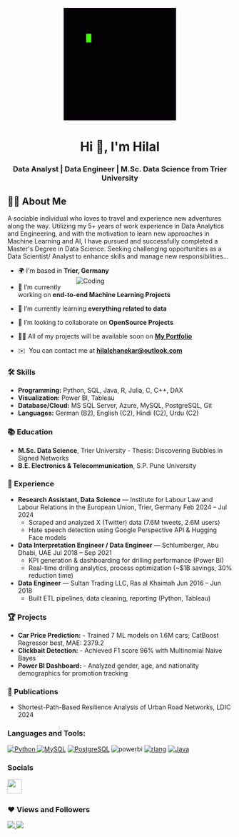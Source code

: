 <p align="center">
<a href="#"><img width="50%" height="50%" alt = "gif" src="https://github.com/hilal-chanekar/hilal-chanekar/blob/main/Coding.gif" height="175px"/>
</a>
</p>
<h1 align="center">Hi 👋, I'm Hilal</h1>


<!--<img src="https://user-images.githubusercontent.com/18350557/176309783-0785949b-9127-417c-8b55-ab5a4333674e.gif"/><h1 align="center">Hi, I'm Hilal </h1> -->
<h3 align="center">Data Analyst | Data Engineer | M.Sc. Data Science from Trier University</h3>

## 🙋‍♂️ About Me

A sociable individual who loves to travel and experience new adventures along the way. Utilizing my 5+ years of work experience in Data Analytics and Engineering, and with the motivation to learn new approaches in Machine Learning and AI, I have pursued and successfully completed a Master's Degree in Data Science. Seeking challenging opportunities as a Data Scientist/ Analyst to enhance skills and manage new responsibilities...

- 🌍 I'm based in **Trier, Germany**
  <img align="right" alt="Coding" width="350" src="https://cdn.dribbble.com/users/1162077/screenshots/3848914/programmer.gif">
- 🔭 I’m currently working on **end-to-end Machine Learning Projects**

- 🌱 I’m currently learning **everything related to data**

- 👯 I’m looking to collaborate on **OpenSource Projects**

- 👨‍💻 All of my projects will be available soon on  **[My Portfolio](https://github.com/hilal-chanekar)**
  
- ✉️  You can contact me at **hilalchanekar@outlook.com**

### 🛠️ Skills

- **Programming:** Python, SQL, Java, R, Julia, C, C++, DAX  
- **Visualization:** Power BI, Tableau  
- **Database/Cloud:** MS SQL Server, Azure, MySQL, PostgreSQL, Git
- **Languages:** German (B2), English (C2), Hindi (C2), Urdu (C2)


### 📚 Education

- **M.Sc. Data Science**, Trier University - Thesis: Discovering Bubbles in Signed Networks  
- **B.E. Electronics & Telecommunication**, S.P. Pune University


### 💼 Experience

- **Research Assistant, Data Science** — Institute for Labour Law and Labour Relations in the European Union, Trier, Germany
   Feb 2024 – Jul 2024  
  - Scraped and analyzed X (Twitter) data (7.6M tweets, 2.6M users)  
  - Hate speech detection using Google Perspective API & Hugging Face models  
- ⁠**Data Interpretation Engineer / Data Engineer** — Schlumberger, Abu Dhabi, UAE
   Jul 2018 – Sep 2021  
  - KPI generation & dashboarding for drilling performance (Power BI)  
  - Real-time drilling analytics, process optimization (~$1B savings, 30% reduction time)  
- **Data Engineer** — Sultan Trading LLC, Ras al Khaimah
   Jun 2016 – Jun 2018  
  - Built ETL pipelines, data cleaning, reporting (Python, Tableau)


### 🏆 Projects

- ⁠**Car Price Prediction:** - Trained 7 ML models on 1.6M cars; CatBoost Regressor best, MAE: 2379.2  
- **Clickbait Detection:** - Achieved F1 score 96% with Multinomial Naive Bayes  
- **Power BI Dashboard:** - Analyzed gender, age, and nationality demographics for promotion tracking


### 📰 Publications

-  Shortest-Path-Based Resilience Analysis of Urban Road Networks, LDIC 2024


### Languages and Tools:

<p align="left">
<a href="https://www.python.org/" target="_blank" rel="noreferrer"> <img src="https://raw.githubusercontent.com/danielcranney/readme-generator/main/public/icons/skills/python-colored.svg" width="32" height="32" alt="Python" /> </a>
<a href="https://www.mysql.com/" target="_blank" rel="noreferrer"><img src="https://raw.githubusercontent.com/danielcranney/readme-generator/main/public/icons/skills/mysql-colored.svg" width="32" height="32" alt="MySQL" /></a>
<a href="https://www.postgresql.org/" target="_blank" rel="noreferrer"><img src="https://raw.githubusercontent.com/danielcranney/readme-generator/main/public/icons/skills/postgresql-colored.svg" width="32" height="32" alt="PostgreSQL" /></a>
<img src="https://github.com/Srbhmishra18/Srbhmishra18/assets/14219012/4071ec8a-025a-484c-bd17-4cc32a30d136" width="32" height="32" alt="powerbi" />
<a href="https://www.r-project.org/" target="_blank" rel="noreferrer"><img src="https://raw.githubusercontent.com/danielcranney/readme-generator/main/public/icons/skills/rlang-colored.svg" width="32" height="32" alt="rlang" /></a>
<a href="https://www.oracle.com/java/" target="_blank" rel="noreferrer"> <img src="https://raw.githubusercontent.com/danielcranney/readme-generator/main/public/icons/skills/java-colored.svg" width="32" height="32" alt="Java" /> </a>
</p>


### Socials

<p align="left"> 
<a href="https://www.linkedin.com/in/hilal-chanekar-1056061b5/" target="_blank" rel="noreferrer"> <picture> <source media="(prefers-color-scheme: dark)" srcset="https://raw.githubusercontent.com/danielcranney/readme-generator/main/public/icons/socials/linkedin.svg" /> <source media="(prefers-color-scheme: light)" srcset="https://raw.githubusercontent.com/danielcranney/readme-generator/main/public/icons/socials/linkedin.svg" /> <img src="https://raw.githubusercontent.com/danielcranney/readme-generator/main/public/icons/socials/linkedin.svg" width="32" height="32" /> </picture> </a></p>

### ❤ Views and Followers
<a href="https://github.com/hilal-chanekar/github-profile-views-counter">
    <img src="https://komarev.com/ghpvc/?username=hilal-chanekar&logo=github&style=for-the-badge&color0891b2&labelColor=1c1917">
</a>
<a href="https://github.com/hilal-chanekar" target="_blank" rel="noreferrer">
    <img src="https://img.shields.io/github/followers/hilal-chanekar?logo=github&style=for-the-badge&color=0891b2&labelColor=1c1917" />
</a>

